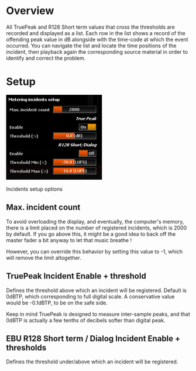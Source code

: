 # Overview
All TruePeak and R128 Short term values that cross the thresholds are recorded and displayed as a
list. Each row in the list shows a record of the offending peak value in dB alongside with the
time-code at which the event occurred. You can navigate the list and locate the time positions of
the incident, then playback again the corresponding source material in order to identify and correct
the problem.

# Setup
![](../include/TruePeakIncSetup.png)

Incidents setup options

## Max. incident count

To avoid overloading the display, and eventually, the computer's memory, there is a limit placed on
the number of registered incidents, which is 2000 by default. If you go above this, it might be a
good idea to back off the master fader a bit anyway to let that music breathe !

However, you can override this behavior by setting this value to -1, which will remove the limit
altogether.

## TruePeak Incident Enable + threshold
Defines the threshold above which an
incident will be registered. Default is 0dBTP, which corresponding to full digital scale. A
conservative value would be -0.1dBTP, to be on the safe side.

Keep in mind TruePeak is designed to measure inter-sample peaks, and that 0dBTP is actually a few
tenths of decibels softer than digital peak.

## EBU R128 Short term / Dialog Incident Enable + thresholds
Defines the threshold
under/above which an incident will be registered.




